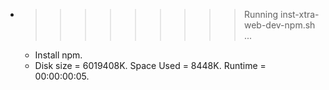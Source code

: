* >>>>>>>>> Running inst-xtra-web-dev-npm.sh ...
  * Install npm.
  * Disk size = 6019408K. Space Used = 8448K. Runtime = 00:00:00:05.
